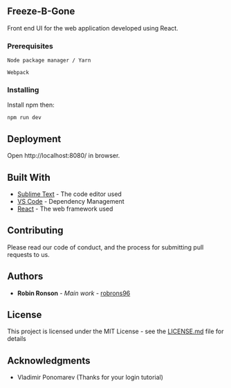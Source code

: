 ## Freeze-B-Gone

Front end UI for the web application developed using React. 

### Prerequisites


```
Node package manager / Yarn 

Webpack 

```

### Installing

Install npm then: 

```
npm run dev 

```

## Deployment

Open http://localhost:8080/ in browser. 

## Built With

* [Sublime Text](https://www.sublimetext.com/) - The code editor used 
* [VS Code](https://code.visualstudio.com/) - Dependency Management
* [React](https://reactjs.org/) - The web framework used

## Contributing

Please read our code of conduct, and the process for submitting pull requests to us.


## Authors

* **Robin Ronson** - *Main work* - [robrons96](https://github.com/robrons96)

## License

This project is licensed under the MIT License - see the [LICENSE.md](LICENSE.md) file for details

## Acknowledgments

* Vladimir Ponomarev (Thanks for your login tutorial)
